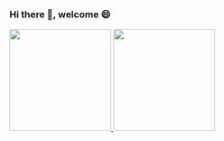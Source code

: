 ### Hi there 👋, welcome :smile:

<p align="left">
<a href="https://github.com/samoyedsun">
  <img height="180em" src="https://github-readme-stats-eight-theta.vercel.app/api/top-langs/?username=samoyedsun&layout=compact&langs_count=8&theme=algolia"/>
  <img height="180em" src="https://github-readme-stats-eight-theta.vercel.app/api?username=samoyedsun&show_icons=true&theme=algolia&include_all_commits=true&count_private=true"/>
</a>
</p>

<!--
**samoyedsun/samoyedsun** is a ✨ _special_ ✨ repository because its `README.md` (this file) appears on your GitHub profile.

Here are some ideas to get you started:

- 🔭 I’m currently working on ...
- 🌱 I’m currently learning ...
- 👯 I’m looking to collaborate on ...
- 🤔 I’m looking for help with ...
- 💬 Ask me about ...
- 📫 How to reach me: ...
- 😄 Pronouns: ...
- ⚡ Fun fact: ...
-->
